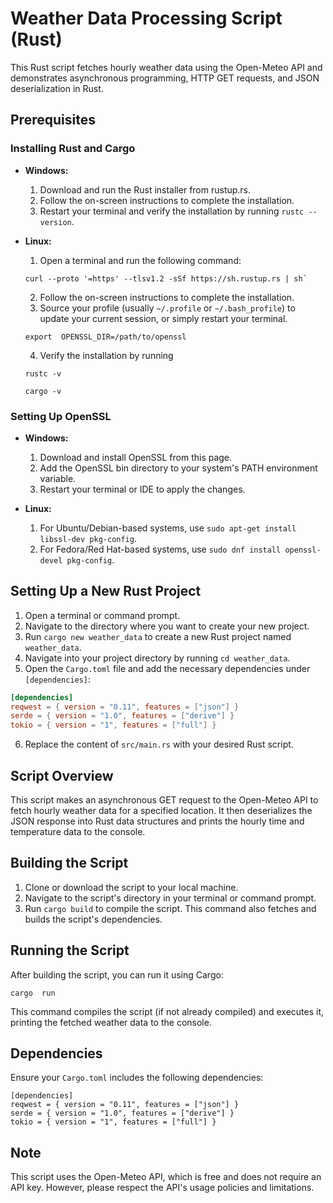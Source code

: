 
# Weather Data Processing Script (Rust)

This Rust script fetches hourly weather data using the Open-Meteo API and demonstrates asynchronous programming, HTTP GET requests, and JSON deserialization in Rust.

## Prerequisites

### Installing Rust and Cargo

-   **Windows:**
    
    1.  Download and run the Rust installer from  rustup.rs.
    2.  Follow the on-screen instructions to complete the installation.
    3.  Restart your terminal and verify the installation by running  `rustc --version`.
-   **Linux:**
    
    1.  Open a terminal and run the following command:  
    ```
    curl --proto '=https' --tlsv1.2 -sSf https://sh.rustup.rs | sh`
    ```
    2.  Follow the on-screen instructions to complete the installation.
    3.  Source your profile (usually  `~/.profile`  or  `~/.bash_profile`) to update your current session, or simply restart your terminal.
    ```
    export  OPENSSL_DIR=/path/to/openssl
    ```
    4.  Verify the installation by running  
	   ```
	   rustc -v
	```
	```
	cargo -v
	```
	
		
### Setting Up OpenSSL

-   **Windows:**
    
    1.  Download and install OpenSSL from  this page.
    2.  Add the OpenSSL bin directory to your system's PATH environment variable.
    3.  Restart your terminal or IDE to apply the changes.
-   **Linux:**
    
    1. For Ubuntu/Debian-based systems, use  `sudo apt-get install libssl-dev pkg-config`. 
	2. For Fedora/Red Hat-based systems, use  `sudo dnf install openssl-devel pkg-config`.

## Setting Up a New Rust Project

1.  Open a terminal or command prompt.
2.  Navigate to the directory where you want to create your new project.
3.  Run  `cargo new weather_data`  to create a new Rust project named  `weather_data`.
4.  Navigate into your project directory by running  `cd weather_data`.
5.  Open the  `Cargo.toml`  file and add the necessary dependencies under  `[dependencies]`:

```toml
[dependencies]
reqwest = { version = "0.11", features = ["json"] }
serde = { version = "1.0", features = ["derive"] }
tokio = { version = "1", features = ["full"] }
```

6.  Replace the content of  `src/main.rs`  with your desired Rust script.

## Script Overview

This script makes an asynchronous GET request to the Open-Meteo API to fetch hourly weather data for a specified location. It then deserializes the JSON response into Rust data structures and prints the hourly time and temperature data to the console.

## Building the Script

1.  Clone or download the script to your local machine.
2.  Navigate to the script's directory in your terminal or command prompt.
3.  Run  `cargo build`  to compile the script. This command also fetches and builds the script's dependencies.

## Running the Script

After building the script, you can run it using Cargo:
```
cargo  run
```
This command compiles the script (if not already compiled) and executes it, printing the fetched weather data to the console.

## Dependencies

Ensure your  `Cargo.toml`  includes the following dependencies:
```
[dependencies]
reqwest = { version = "0.11", features = ["json"] }
serde = { version = "1.0", features = ["derive"] }
tokio = { version = "1", features = ["full"] }
```
## Note

This script uses the Open-Meteo API, which is free and does not require an API key. However, please respect the API's usage policies and limitations.
